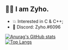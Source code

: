## 🕵️‍♂️ I am Zyho.

- 💥 Interested in C & C++;
- 💯 Discord: Zyho.#6096

[![Anurag's GitHub stats](https://github-readme-stats.vercel.app/api?username=onlyZyho)](https://github.com/anuraghazra/github-readme-stats)
<br>
[![Top Langs](https://github-readme-stats.vercel.app/api/top-langs/?username=onlyZyho&layout=compact)](https://github.com/anuraghazra/github-readme-stats)
